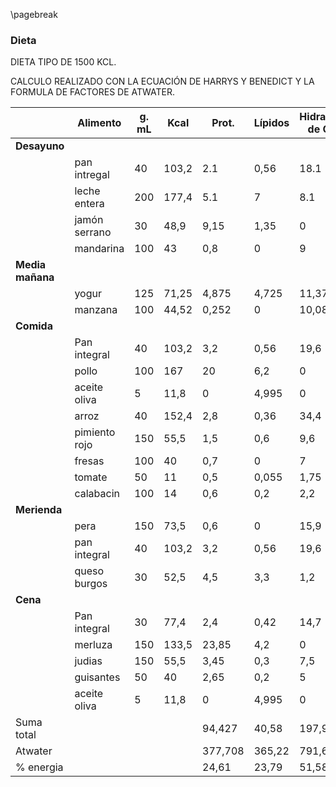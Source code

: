 
\pagebreak

### Dieta

DIETA TIPO DE 1500 KCL.

CALCULO REALIZADO CON LA ECUACIÓN DE HARRYS Y BENEDICT Y LA FORMULA DE FACTORES DE ATWATER.

| &nbsp; | Alimento |	g. mL |		Kcal |	Prot. |	Lípidos |	Hidratos de C. |	Fibra | Atwater |
|-|-|-|-|-|-|-|-|-|
| **Desayuno** | | | | | | | | | |
| &nbsp; | pan intregal |	40 |		103,2 |	2.1 |	0,56	| 18.1 |	0 |	96,24 |
| &nbsp; | leche entera | 200 |  177,4 |	5.1	| 7	| 8.1 | 0 |	125,4 |
| | jamón serrano |	30 | 	48,9 |	9,15 |	1,35 |	0 |	0 |	48,75 |
|| mandarina |	100 |		43 |	0,8 |	0 |	9  |	1,1 |	39,2 |
| **Media mañana** | | | | | | | | |
| | yogur |	125 |		71,25 |	4,875 |	4,725 |	11,375 |	2,25 |	107,525 |
|| manzana |	100 |		44,52 |	0,252 |	0 |	10,08 |	1,68 |	41,328 |
| **Comida** | | | | | | | | |
|| Pan integral |	40 | 103,2 |	3,2 |	0,56 |	19,6 |	3,4 |	96,24 |
||pollo |	100 |		167 |	20 |	6,2 |	0 |	0 |	135,8 |
|| aceite oliva |	5 |		11,8 |	0 |	4,995 |	0 |	0 |	44,955 |
|| arroz |	40 |		152,4 |	2,8 |	0,36 |	34,4 |	0,08 |	152,04 |
|| pimiento rojo |	150 |		55,5 |	1,5 |	0,6 |	9,6 |	3,15 |	49,8 |
|| fresas |	100 |		40 |	0,7 |	0 |	7 |	2,2 |	30,8 |
|| tomate |	50 |		11 |	0,5 |	0,055 |	1,75 |	0,7 |	9,495 |
|| calabacin |	100 |		14 |	0,6 |	0,2 |	2,2 |	0,5 |	13 |
| **Merienda** | | | | | | | | | |
||pera | 150 |		73,5 |	0,6 |	0 |	15,9 |	3,45 |	66 |
||pan integral |	40 |		103,2 |	3,2 |	0,56 |	19,6 |	3,4 |	96,24 |
|| queso burgos |	30 |		52,5 |	4,5 |	3,3 |	1,2 |	0 |	52,5 |
| **Cena** | | | | | |  | | |
|| Pan integral |	30 |		77,4 |	2,4 |	0,42 |	14,7 |	2,55 |	72,18 |
|| merluza |	150 |		133,5 |	23,85 |	4,2 |	0 |	0 |	133,2 |
|| judias |	150 |		55,5 |	3,45 |	0,3 |	7,5 |	4,35 |	46,5 |
|| guisantes |	50 |		40 |	2,65 |	0,2 |	5 |	3,9 |	32,4 |
|| aceite oliva |	5 |		11,8 |	0 |	4,995 |	0 |	0 |	44,955 |
|Suma total| | | | 94,427 |	40,58 |	197,905 |	32,71| |
| Atwater ||||377,708 |	365,22 |	791,62 | | **1534,54** |
| % energia | ||| 24,61 |	23,79 |	51,58 | ||
